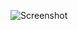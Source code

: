 ![Screenshot](![image](https://user-images.githubusercontent.com/62919604/156673228-7aac52a8-91eb-426d-9221-cb9dc89d8e3c.png))
